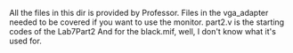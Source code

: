 All the files in this dir is provided by Professor.
Files in the vga_adapter needed to be covered if you want to use the monitor.
part2.v is the starting codes of the Lab7Part2
And for the black.mif, well, I don't know what it's used for.